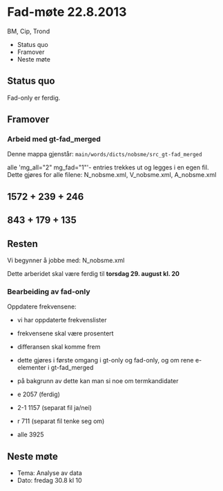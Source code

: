 # Fad-møte 22.8.2013

BM, Cip, Trond

- Status quo
- Framover
- Neste møte

## Status quo

Fad-only er ferdig.

## Framover

### Arbeid med gt-fad_merged

Denne mappa gjenstår: `main/words/dicts/nobsme/src_gt-fad_merged`

alle 'mg_all="2" mg_fad="1"'- entries trekkes ut og legges i en egen fil. Dette gjøres for alle filene: N_nobsme.xml, V_nobsme.xml, A_nobsme.xml

## <e> 1572 + 239 + 246

## <e mg_all="2" mg_fad="1"> 843 + 179 + 135

## Resten

Vi begynner å jobbe med: N_nobsme.xml

Dette arberidet skal være ferdig til **torsdag 29. august kl. 20**

### Bearbeiding av fad-only

Oppdatere frekvensene:

- vi har oppdaterte frekvenslister
- frekvensene skal være prosentert
- differansen skal komme frem
- dette gjøres i første omgang i gt-only og fad-only, og om rene e-elementer i gt-fad_merged
- på bakgrunn av dette kan man si noe om termkandidater

- e 2057 (ferdig)
- 2-1 1157 (separat fil ja/nei)
- r 711 (separat fil tenke seg om)
- alle 3925

## Neste møte

- Tema: Analyse av data
- Dato: fredag 30.8 kl 10
